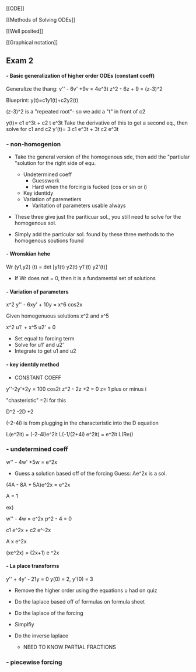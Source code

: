 [[ODE]]


[[Methods of Solving ODEs]]


[[Well posited]]


[[Graphical notation]]



## Exam 2

#### - Basic generalization of higher order ODEs (constant coeff)
Generalize the thang: v'' - 6v' +9v = 4e^3t
z^2 - 6z + 9 = (z-3)^2

Blueprint: y(t)=c1y1(t)+c2y2(t)

(z-3)^2 is a "repeated root"- so we add a "t" in front of c2

y(t)= c1 e^3t + c2 t e^3t
Take the derivative of this to get a second eq., then solve for c1 and c2 
y'(t)= 3 c1 e^3t + 3t c2 e^3t

### - non-homogenion

- Take the general version of the homogenous sde, then add the "partiular "solution for the right side of equ.
	- Undetermined coeff
		- Guesswork
		- Hard when the forcing is fucked (cos or sin or i)
	- Key identidy
	- Variation of paremetiers 
		- Varitation of parameters usable always 

- These three give just the pariticuar sol., you still need to solve for the homogenous sol.

- Simply add the particular sol. found by these three methods to the homogenous soutions found 

####  - Wronskian hehe

Wr (y1,y2) (t) = det [y1(t) y2(t)
                y1'(t) y2'(t)]

- If Wr does not = 0, then it is a fundamental set of solutions 

#### - Variation of parameters

x^2 y'' - 6xy' + 10y = x^6 cos2x

Given homogenuous solutions x^2 and x^5

x^2 u1' + x^5 u2' = 0
- Set equal to forcing term
- Solve for u1' and u2' 
- Integrate to get u1 and u2



#### - key identdy method
- CONSTANT COEFF

y''-2y'+2y = 100 cos2t
z^2 - 2z +2 = 0
z= 1 plus or minus i

"chasteristic" =2i for this

D^2 -2D +2

(-2-4i) is from plugging in the characteristic into the D equation

L(e^2it) = (-2-4i)e^2it
L(-1/(2+4i) e^2it) = e^2it
L(Re()


### - undetermined coeff

w'' - 4w' +5w = e^2x
- Guess a solution based off of the forcing 
Guess: Ae^2x is a sol.

(4A - 8A + 5A)e^2x = e^2x

A = 1

ex) 

w'' - 4w = e^2x
 p^2 - 4 = 0 

c1 e^2x + c2 e^-2x

A x e^2x

(xe^2x) = (2x+1) e ^2x

#### - La place transforms 

y'' + 4y' - 21y = 0
y(0) = 2, y'(0) = 3

- Remove the higher order using the equations u had on quiz

- Do the laplace based off of formulas on formula sheet

- Do the laplace of the forcing
- Simplfiy
- Do the inverse laplace 
	- NEED TO KNOW PARTIAL FRACTIONS

### - piecewise forcing


